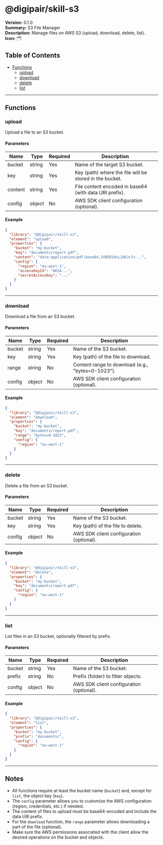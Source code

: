 # @digipair/skill-s3

**Version:** 0.1.0  
**Summary:** S3 File Manager  
**Description:** Manage files on AWS S3 (upload, download, delete, list).  
**Icon:** 🗂️

## Table of Contents

- [Functions](#functions)
  - [upload](#upload)
  - [download](#download)
  - [delete](#delete)
  - [list](#list)

---

## Functions

### upload

Upload a file to an S3 bucket.

#### Parameters

| Name    | Type   | Required | Description                                             |
| ------- | ------ | -------- | ------------------------------------------------------- |
| bucket  | string | Yes      | Name of the target S3 bucket.                           |
| key     | string | Yes      | Key (path) where the file will be stored in the bucket. |
| content | string | Yes      | File content encoded in base64 (with data URI prefix).  |
| config  | object | No       | AWS SDK client configuration (optional).                |

#### Example

```json
{
  "library": "@digipair/skill-s3",
  "element": "upload",
  "properties": {
    "bucket": "my-bucket",
    "key": "documents/report.pdf",
    "content": "data:application/pdf;base64,JVBERi0xLjQKJcfs...",
    "config": {
      "region": "eu-west-1",
      "accessKeyId": "AKIA...",
      "secretAccessKey": "..."
    }
  }
}
```

---

### download

Download a file from an S3 bucket.

#### Parameters

| Name   | Type   | Required | Description                                       |
| ------ | ------ | -------- | ------------------------------------------------- |
| bucket | string | Yes      | Name of the S3 bucket.                            |
| key    | string | Yes      | Key (path) of the file to download.               |
| range  | string | No       | Content range to download (e.g., "bytes=0-1023"). |
| config | object | No       | AWS SDK client configuration (optional).          |

#### Example

```json
{
  "library": "@digipair/skill-s3",
  "element": "download",
  "properties": {
    "bucket": "my-bucket",
    "key": "documents/report.pdf",
    "range": "bytes=0-1023",
    "config": {
      "region": "eu-west-1"
    }
  }
}
```

---

### delete

Delete a file from an S3 bucket.

#### Parameters

| Name   | Type   | Required | Description                              |
| ------ | ------ | -------- | ---------------------------------------- |
| bucket | string | Yes      | Name of the S3 bucket.                   |
| key    | string | Yes      | Key (path) of the file to delete.        |
| config | object | No       | AWS SDK client configuration (optional). |

#### Example

```json
{
  "library": "@digipair/skill-s3",
  "element": "delete",
  "properties": {
    "bucket": "my-bucket",
    "key": "documents/report.pdf",
    "config": {
      "region": "eu-west-1"
    }
  }
}
```

---

### list

List files in an S3 bucket, optionally filtered by prefix.

#### Parameters

| Name   | Type   | Required | Description                              |
| ------ | ------ | -------- | ---------------------------------------- |
| bucket | string | Yes      | Name of the S3 bucket.                   |
| prefix | string | No       | Prefix (folder) to filter objects.       |
| config | object | No       | AWS SDK client configuration (optional). |

#### Example

```json
{
  "library": "@digipair/skill-s3",
  "element": "list",
  "properties": {
    "bucket": "my-bucket",
    "prefix": "documents/",
    "config": {
      "region": "eu-west-1"
    }
  }
}
```

---

## Notes

- All functions require at least the bucket name (`bucket`) and, except for `list`, the object key (`key`).
- The `config` parameter allows you to customize the AWS configuration (region, credentials, etc.) if needed.
- The content of files to upload must be base64-encoded and include the data URI prefix.
- For the `download` function, the `range` parameter allows downloading a part of the file (optional).
- Make sure the AWS permissions associated with the client allow the desired operations on the bucket and objects.

